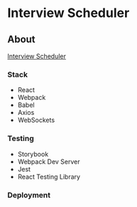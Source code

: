 # Interview Scheduler

## About
[Interview Scheduler](https://nifty-poincare-b9a997.netlify.app/ "Interview Scheduler Home Page")

### Stack
- React 
- Webpack
- Babel
- Axios
- WebSockets

### Testing
- Storybook
- Webpack Dev Server
- Jest
- React Testing Library

### Deployment